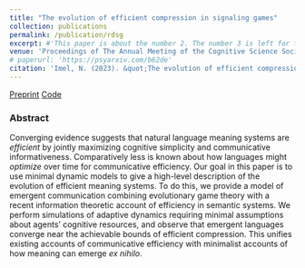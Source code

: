 ```yaml
---
title: "The evolution of efficient compression in signaling games"
collection: publications
permalink: /publication/rdsg
excerpt: #'This paper is about the number 2. The number 3 is left for future work.' date: 
venue: 'Proceedings of The Annual Meeting of the Cognitive Science Society (CogSci 2023)'
# paperurl: 'https://psyarxiv.com/b62de'
citation: 'Imel, N. (2023). &quot;The evolution of efficient compression in signaling games.&quot; <i>Proceedings of The Annual Meeting of the Cognitive Science Society (CogSci 2023)</i>. (to appear.)'
---
```


[Preprint](https://psyarxiv.com/b62de)
[Code](https://github.com/nathimel/rdsg)

### Abstract

Converging evidence suggests that natural language meaning systems are *efficient* by jointly maximizing cognitive simplicity and communicative informativeness. Comparatively less is known about how languages might *optimize* over time for communicative efficiency. Our goal in this paper is to use minimal dynamic models to give a high-level description of the evolution of efficient meaning systems. To do this, we provide a model of emergent communication combining evolutionary game theory with a recent information theoretic account of efficiency in semantic systems. We perform simulations of adaptive dynamics requiring minimal assumptions about agents’ cognitive resources, and observe that emergent languages converge near the achievable bounds of efficient compression. This unifies existing accounts of communicative efficiency with minimalist accounts of how meaning can emerge *ex nihilo*.
